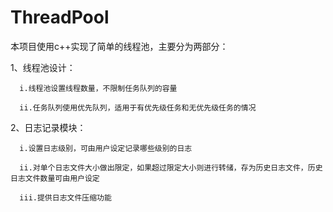# ThreadPool

本项目使用c++实现了简单的线程池，主要分为两部分：

  1、线程池设计：
  
      i.线程池设置线程数量，不限制任务队列的容量
      
      ii.任务队列使用优先队列，适用于有优先级任务和无优先级任务的情况
  
  2、日志记录模块：
  
      i.设置日志级别，可由用户设定记录哪些级别的日志
      
      ii.对单个日志文件大小做出限定，如果超过限定大小则进行转储，存为历史日志文件，历史日志文件数量可由用户设定
      
      iii.提供日志文件压缩功能
